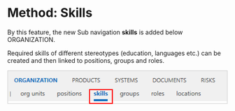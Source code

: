# Method: Skills

By this feature, the new Sub navigation __skills__ is added below ORGANIZATION. 

Required skills of different stereotypes (education, languages etc.) can be created and then linked to positions, groups and roles.

![screen](../media/skills.png)

